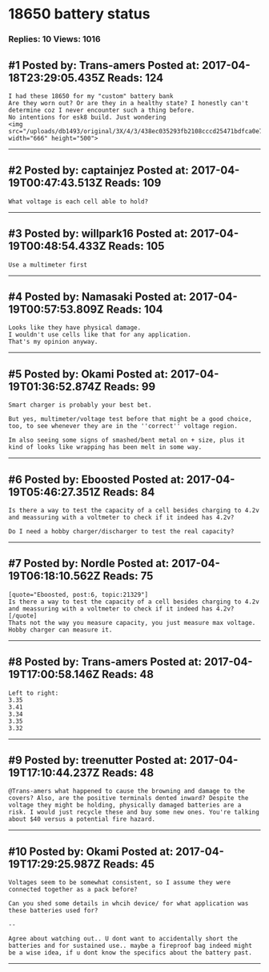 # 18650 battery status

### Replies: 10 Views: 1016

## \#1 Posted by: Trans-amers Posted at: 2017-04-18T23:29:05.435Z Reads: 124

```
I had these 18650 for my "custom" battery bank
Are they worn out? Or are they in a healthy state? I honestly can't determine coz I never encounter such a thing before.
No intentions for esk8 build. Just wondering
<img src="/uploads/db1493/original/3X/4/3/438ec035293fb2108cccd25471bdfca0e7b3fc2a.jpg" width="666" height="500">
```

---
## \#2 Posted by: captainjez Posted at: 2017-04-19T00:47:43.513Z Reads: 109

```
What voltage is each cell able to hold?
```

---
## \#3 Posted by: willpark16 Posted at: 2017-04-19T00:48:54.433Z Reads: 105

```
Use a multimeter first
```

---
## \#4 Posted by: Namasaki Posted at: 2017-04-19T00:57:53.809Z Reads: 104

```
Looks like they have physical damage.
I wouldn't use cells like that for any application.
That's my opinion anyway.
```

---
## \#5 Posted by: Okami Posted at: 2017-04-19T01:36:52.874Z Reads: 99

```
Smart charger is probably your best bet. 

But yes, multimeter/voltage test before that might be a good choice, too, to see whenever they are in the ''correct'' voltage region.

Im also seeing some signs of smashed/bent metal on + size, plus it kind of looks like wrapping has been melt in some way.
```

---
## \#6 Posted by: Eboosted Posted at: 2017-04-19T05:46:27.351Z Reads: 84

```
Is there a way to test the capacity of a cell besides charging to 4.2v and meassuring with a voltmeter to check if it indeed has 4.2v?

Do I need a hobby charger/discharger to test the real capacity?
```

---
## \#7 Posted by: Nordle Posted at: 2017-04-19T06:18:10.562Z Reads: 75

```
[quote="Eboosted, post:6, topic:21329"]
Is there a way to test the capacity of a cell besides charging to 4.2v and meassuring with a voltmeter to check if it indeed has 4.2v?
[/quote]
Thats not the way you measure capacity, you just measure max voltage.
Hobby charger can measure it.
```

---
## \#8 Posted by: Trans-amers Posted at: 2017-04-19T17:00:58.146Z Reads: 48

```
Left to right:
3.35
3.41
3.34
3.35
3.32
```

---
## \#9 Posted by: treenutter Posted at: 2017-04-19T17:10:44.237Z Reads: 48

```
@Trans-amers what happened to cause the browning and damage to the covers? Also, are the positive terminals dented inward? Despite the voltage they might be holding, physically damaged batteries are a risk. I would just recycle these and buy some new ones. You're talking about $40 versus a potential fire hazard.
```

---
## \#10 Posted by: Okami Posted at: 2017-04-19T17:29:25.987Z Reads: 45

```
Voltages seem to be somewhat consistent, so I assume they were connected together as a pack before?

Can you shed some details in whcih device/ for what application was these batteries used for?

--

Agree about watching out.. U dont want to accidentally short the batteries and for sustained use.. maybe a fireproof bag indeed might be a wise idea, if u dont know the specifics about the battery past.
```

---
